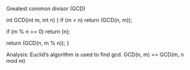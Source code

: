 Greatest common divisor (GCD)

int GCD(int m, int n)
{
  if (m < n)
    return (GCD(n, m));

  if (m % n == 0)
    return (n);

  return (GCD(n, m % n));
}

Analysis:
Euclid’s algorithm is used to find gcd.
GCD(n, m) == GCD(m, n mod m)
